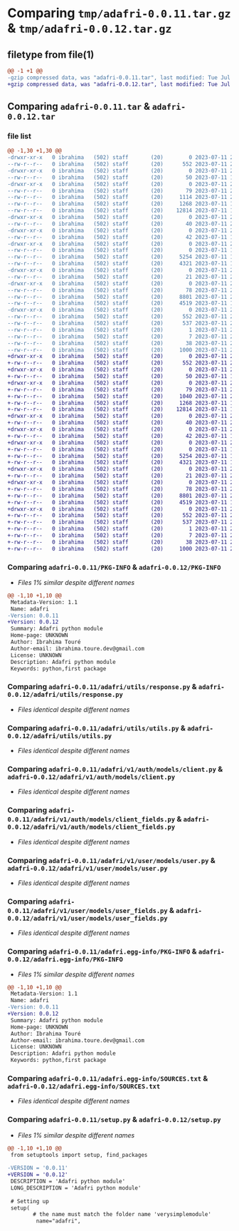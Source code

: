 # Comparing `tmp/adafri-0.0.11.tar.gz` & `tmp/adafri-0.0.12.tar.gz`

## filetype from file(1)

```diff
@@ -1 +1 @@
-gzip compressed data, was "adafri-0.0.11.tar", last modified: Tue Jul 11 22:02:38 2023, max compression
+gzip compressed data, was "adafri-0.0.12.tar", last modified: Tue Jul 11 22:42:58 2023, max compression
```

## Comparing `adafri-0.0.11.tar` & `adafri-0.0.12.tar`

### file list

```diff
@@ -1,30 +1,30 @@
-drwxr-xr-x   0 ibrahima   (502) staff       (20)        0 2023-07-11 22:02:38.406222 adafri-0.0.11/
--rw-r--r--   0 ibrahima   (502) staff       (20)      552 2023-07-11 22:02:38.405889 adafri-0.0.11/PKG-INFO
-drwxr-xr-x   0 ibrahima   (502) staff       (20)        0 2023-07-11 22:02:38.391914 adafri-0.0.11/adafri/
--rw-r--r--   0 ibrahima   (502) staff       (20)       50 2023-07-11 19:48:50.000000 adafri-0.0.11/adafri/__init__.py
-drwxr-xr-x   0 ibrahima   (502) staff       (20)        0 2023-07-11 22:02:38.397325 adafri-0.0.11/adafri/utils/
--rw-r--r--   0 ibrahima   (502) staff       (20)       79 2023-07-11 21:48:50.000000 adafri-0.0.11/adafri/utils/__init__.py
--rw-r--r--   0 ibrahima   (502) staff       (20)     1114 2023-07-11 21:45:31.000000 adafri-0.0.11/adafri/utils/firebase_collection.py
--rw-r--r--   0 ibrahima   (502) staff       (20)     1268 2023-07-11 19:28:16.000000 adafri-0.0.11/adafri/utils/response.py
--rw-r--r--   0 ibrahima   (502) staff       (20)    12814 2023-07-11 19:22:02.000000 adafri-0.0.11/adafri/utils/utils.py
-drwxr-xr-x   0 ibrahima   (502) staff       (20)        0 2023-07-11 22:02:38.398171 adafri-0.0.11/adafri/v1/
--rw-r--r--   0 ibrahima   (502) staff       (20)       40 2023-07-11 21:48:14.000000 adafri-0.0.11/adafri/v1/__init__.py
-drwxr-xr-x   0 ibrahima   (502) staff       (20)        0 2023-07-11 22:02:38.398941 adafri-0.0.11/adafri/v1/auth/
--rw-r--r--   0 ibrahima   (502) staff       (20)       42 2023-07-11 19:50:47.000000 adafri-0.0.11/adafri/v1/auth/__init__.py
-drwxr-xr-x   0 ibrahima   (502) staff       (20)        0 2023-07-11 22:02:38.401030 adafri-0.0.11/adafri/v1/auth/models/
--rw-r--r--   0 ibrahima   (502) staff       (20)        0 2023-07-11 19:36:21.000000 adafri-0.0.11/adafri/v1/auth/models/__init__.py
--rw-r--r--   0 ibrahima   (502) staff       (20)     5254 2023-07-11 19:45:53.000000 adafri-0.0.11/adafri/v1/auth/models/client.py
--rw-r--r--   0 ibrahima   (502) staff       (20)     4321 2023-07-11 19:45:25.000000 adafri-0.0.11/adafri/v1/auth/models/client_fields.py
-drwxr-xr-x   0 ibrahima   (502) staff       (20)        0 2023-07-11 22:02:38.402119 adafri-0.0.11/adafri/v1/user/
--rw-r--r--   0 ibrahima   (502) staff       (20)       21 2023-07-11 21:22:03.000000 adafri-0.0.11/adafri/v1/user/__init__.py
-drwxr-xr-x   0 ibrahima   (502) staff       (20)        0 2023-07-11 22:02:38.404636 adafri-0.0.11/adafri/v1/user/models/
--rw-r--r--   0 ibrahima   (502) staff       (20)       78 2023-07-11 21:47:06.000000 adafri-0.0.11/adafri/v1/user/models/__init__.py
--rw-r--r--   0 ibrahima   (502) staff       (20)     8801 2023-07-11 21:51:21.000000 adafri-0.0.11/adafri/v1/user/models/user.py
--rw-r--r--   0 ibrahima   (502) staff       (20)     4519 2023-07-11 19:25:49.000000 adafri-0.0.11/adafri/v1/user/models/user_fields.py
-drwxr-xr-x   0 ibrahima   (502) staff       (20)        0 2023-07-11 22:02:38.394114 adafri-0.0.11/adafri.egg-info/
--rw-r--r--   0 ibrahima   (502) staff       (20)      552 2023-07-11 22:02:38.000000 adafri-0.0.11/adafri.egg-info/PKG-INFO
--rw-r--r--   0 ibrahima   (502) staff       (20)      537 2023-07-11 22:02:38.000000 adafri-0.0.11/adafri.egg-info/SOURCES.txt
--rw-r--r--   0 ibrahima   (502) staff       (20)        1 2023-07-11 22:02:38.000000 adafri-0.0.11/adafri.egg-info/dependency_links.txt
--rw-r--r--   0 ibrahima   (502) staff       (20)        7 2023-07-11 22:02:38.000000 adafri-0.0.11/adafri.egg-info/top_level.txt
--rw-r--r--   0 ibrahima   (502) staff       (20)       38 2023-07-11 22:02:38.406365 adafri-0.0.11/setup.cfg
--rw-r--r--   0 ibrahima   (502) staff       (20)     1000 2023-07-11 22:02:24.000000 adafri-0.0.11/setup.py
+drwxr-xr-x   0 ibrahima   (502) staff       (20)        0 2023-07-11 22:42:58.510805 adafri-0.0.12/
+-rw-r--r--   0 ibrahima   (502) staff       (20)      552 2023-07-11 22:42:58.510368 adafri-0.0.12/PKG-INFO
+drwxr-xr-x   0 ibrahima   (502) staff       (20)        0 2023-07-11 22:42:58.499457 adafri-0.0.12/adafri/
+-rw-r--r--   0 ibrahima   (502) staff       (20)       50 2023-07-11 19:48:50.000000 adafri-0.0.12/adafri/__init__.py
+drwxr-xr-x   0 ibrahima   (502) staff       (20)        0 2023-07-11 22:42:58.504249 adafri-0.0.12/adafri/utils/
+-rw-r--r--   0 ibrahima   (502) staff       (20)       79 2023-07-11 21:48:50.000000 adafri-0.0.12/adafri/utils/__init__.py
+-rw-r--r--   0 ibrahima   (502) staff       (20)     1040 2023-07-11 22:40:50.000000 adafri-0.0.12/adafri/utils/firebase_collection.py
+-rw-r--r--   0 ibrahima   (502) staff       (20)     1268 2023-07-11 19:28:16.000000 adafri-0.0.12/adafri/utils/response.py
+-rw-r--r--   0 ibrahima   (502) staff       (20)    12814 2023-07-11 19:22:02.000000 adafri-0.0.12/adafri/utils/utils.py
+drwxr-xr-x   0 ibrahima   (502) staff       (20)        0 2023-07-11 22:42:58.504847 adafri-0.0.12/adafri/v1/
+-rw-r--r--   0 ibrahima   (502) staff       (20)       40 2023-07-11 21:48:14.000000 adafri-0.0.12/adafri/v1/__init__.py
+drwxr-xr-x   0 ibrahima   (502) staff       (20)        0 2023-07-11 22:42:58.505443 adafri-0.0.12/adafri/v1/auth/
+-rw-r--r--   0 ibrahima   (502) staff       (20)       42 2023-07-11 19:50:47.000000 adafri-0.0.12/adafri/v1/auth/__init__.py
+drwxr-xr-x   0 ibrahima   (502) staff       (20)        0 2023-07-11 22:42:58.507214 adafri-0.0.12/adafri/v1/auth/models/
+-rw-r--r--   0 ibrahima   (502) staff       (20)        0 2023-07-11 19:36:21.000000 adafri-0.0.12/adafri/v1/auth/models/__init__.py
+-rw-r--r--   0 ibrahima   (502) staff       (20)     5254 2023-07-11 19:45:53.000000 adafri-0.0.12/adafri/v1/auth/models/client.py
+-rw-r--r--   0 ibrahima   (502) staff       (20)     4321 2023-07-11 19:45:25.000000 adafri-0.0.12/adafri/v1/auth/models/client_fields.py
+drwxr-xr-x   0 ibrahima   (502) staff       (20)        0 2023-07-11 22:42:58.507825 adafri-0.0.12/adafri/v1/user/
+-rw-r--r--   0 ibrahima   (502) staff       (20)       21 2023-07-11 21:22:03.000000 adafri-0.0.12/adafri/v1/user/__init__.py
+drwxr-xr-x   0 ibrahima   (502) staff       (20)        0 2023-07-11 22:42:58.509562 adafri-0.0.12/adafri/v1/user/models/
+-rw-r--r--   0 ibrahima   (502) staff       (20)       78 2023-07-11 21:47:06.000000 adafri-0.0.12/adafri/v1/user/models/__init__.py
+-rw-r--r--   0 ibrahima   (502) staff       (20)     8801 2023-07-11 21:51:21.000000 adafri-0.0.12/adafri/v1/user/models/user.py
+-rw-r--r--   0 ibrahima   (502) staff       (20)     4519 2023-07-11 19:25:49.000000 adafri-0.0.12/adafri/v1/user/models/user_fields.py
+drwxr-xr-x   0 ibrahima   (502) staff       (20)        0 2023-07-11 22:42:58.501975 adafri-0.0.12/adafri.egg-info/
+-rw-r--r--   0 ibrahima   (502) staff       (20)      552 2023-07-11 22:42:58.000000 adafri-0.0.12/adafri.egg-info/PKG-INFO
+-rw-r--r--   0 ibrahima   (502) staff       (20)      537 2023-07-11 22:42:58.000000 adafri-0.0.12/adafri.egg-info/SOURCES.txt
+-rw-r--r--   0 ibrahima   (502) staff       (20)        1 2023-07-11 22:42:58.000000 adafri-0.0.12/adafri.egg-info/dependency_links.txt
+-rw-r--r--   0 ibrahima   (502) staff       (20)        7 2023-07-11 22:42:58.000000 adafri-0.0.12/adafri.egg-info/top_level.txt
+-rw-r--r--   0 ibrahima   (502) staff       (20)       38 2023-07-11 22:42:58.511001 adafri-0.0.12/setup.cfg
+-rw-r--r--   0 ibrahima   (502) staff       (20)     1000 2023-07-11 22:42:53.000000 adafri-0.0.12/setup.py
```

### Comparing `adafri-0.0.11/PKG-INFO` & `adafri-0.0.12/PKG-INFO`

 * *Files 1% similar despite different names*

```diff
@@ -1,10 +1,10 @@
 Metadata-Version: 1.1
 Name: adafri
-Version: 0.0.11
+Version: 0.0.12
 Summary: Adafri python module
 Home-page: UNKNOWN
 Author: Ibrahima Touré
 Author-email: ibrahima.toure.dev@gmail.com
 License: UNKNOWN
 Description: Adafri python module
 Keywords: python,first package
```

### Comparing `adafri-0.0.11/adafri/utils/response.py` & `adafri-0.0.12/adafri/utils/response.py`

 * *Files identical despite different names*

### Comparing `adafri-0.0.11/adafri/utils/utils.py` & `adafri-0.0.12/adafri/utils/utils.py`

 * *Files identical despite different names*

### Comparing `adafri-0.0.11/adafri/v1/auth/models/client.py` & `adafri-0.0.12/adafri/v1/auth/models/client.py`

 * *Files identical despite different names*

### Comparing `adafri-0.0.11/adafri/v1/auth/models/client_fields.py` & `adafri-0.0.12/adafri/v1/auth/models/client_fields.py`

 * *Files identical despite different names*

### Comparing `adafri-0.0.11/adafri/v1/user/models/user.py` & `adafri-0.0.12/adafri/v1/user/models/user.py`

 * *Files identical despite different names*

### Comparing `adafri-0.0.11/adafri/v1/user/models/user_fields.py` & `adafri-0.0.12/adafri/v1/user/models/user_fields.py`

 * *Files identical despite different names*

### Comparing `adafri-0.0.11/adafri.egg-info/PKG-INFO` & `adafri-0.0.12/adafri.egg-info/PKG-INFO`

 * *Files 1% similar despite different names*

```diff
@@ -1,10 +1,10 @@
 Metadata-Version: 1.1
 Name: adafri
-Version: 0.0.11
+Version: 0.0.12
 Summary: Adafri python module
 Home-page: UNKNOWN
 Author: Ibrahima Touré
 Author-email: ibrahima.toure.dev@gmail.com
 License: UNKNOWN
 Description: Adafri python module
 Keywords: python,first package
```

### Comparing `adafri-0.0.11/adafri.egg-info/SOURCES.txt` & `adafri-0.0.12/adafri.egg-info/SOURCES.txt`

 * *Files identical despite different names*

### Comparing `adafri-0.0.11/setup.py` & `adafri-0.0.12/setup.py`

 * *Files 1% similar despite different names*

```diff
@@ -1,10 +1,10 @@
 from setuptools import setup, find_packages
 
-VERSION = '0.0.11' 
+VERSION = '0.0.12' 
 DESCRIPTION = 'Adafri python module'
 LONG_DESCRIPTION = 'Adafri python module'
 
 # Setting up
 setup(
        # the name must match the folder name 'verysimplemodule'
         name="adafri",
```

